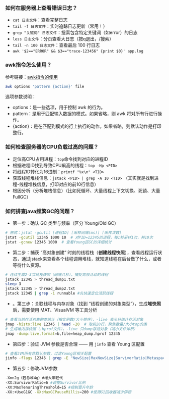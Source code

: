 ### 如何在服务器上查看错误日志？
- `cat 日志文件`：查看完整日志
- `tail -f 日志文件`：实时追踪日志更新（常用！）
- `grep "关键词" 日志文件`：搜索包含特定关键词（如error）的日志
- `less 日志文件`：分页查看大日志（按q退出，/搜索）
- `tail -n 100 日志文件`：查看最后 100 行日志
- `awk '$2=="ERROR" && $3=="trace-123456" {print $0}' app.log`

### awk指令怎么使用？
参考链接：[awk指令的使用](https://www.runoob.com/linux/linux-comm-awk.html)
```bash
awk options 'pattern {action}' file
```
选项参数说明：
- options：是一些选项，用于控制 awk 的行为。
- pattern：是用于匹配输入数据的模式。如果省略，则 awk 将对所有行进行操作。
- {action}：是在匹配到模式的行上执行的动作。如果省略，则默认动作是打印整行。

### 如何检查服务器的CPU负载过高的问题？
- 定位高CPU占用进程：`top`命令找到对应的进程ID 
- 根据进程ID找到导致CPU飙高的线程：`top -Hp <PID>`
- 将线程ID转化为16进制：`printf "%x\n" <TID>`
- 获取线程堆栈信息：`jstack <PID> | grep -A 10 <TID>` （其实就是找到进程-线程堆栈信息，打印对应的前10行信息）
- 根因分析（分析堆栈信息）（比如死循环、大量线程上下文切换、死锁、大量FullGC）

### 如何排查java频繁GC的问题？

- 第一步：确认 GC 类型与频率（区分 Young/Old GC）

```bash
# 格式：jstat -gcutil [进程ID] [采样间隔(ms)] [采样次数]
jstat -gcutil 12345 1000 10  # 对PID=12345的进程，每1秒采样1次，共10次
jstat -gcnew 12345 1000  # 查看Young区GC的详细统计
```

- 第二步：捕获 “高对象创建” 时刻的线程栈（**创建线程快照**），查看线程运行状态，通过jstack来查看各个线程调用堆栈，就知道线程在后台做了什么，或者等待什么资源。

```bash
# 连续生成2-3次线程快照（间隔几秒），捕捉高频活动的线程
jstack 12345 > thread_dump1.txt
sleep 3
jstack 12345 > thread_dump2.txt
jstack 12345 | grep -i runnable #先快速定位活跃线程
```

- 。第三步：关联线程与内存对象（找到 “线程创建的对象类型”），生成**堆快照**后，需要使用 MAT、VisualVM 等工具分析

```bash
# 查看当前存活对象的类统计（按实例数/大小排序），-live 表示只统计存活对象
jmap -histo:live 12345 | head -20  # 取前20行，聚焦数量/大小top的类
# 生成堆内存快照（.hprof文件），-live 只dump存活对象（减小文件体积）
jmap -dump:live,format=b,file=heap_dump.hprof 12345
```

- 第四步：验证 JVM 参数是否合理 —— 用 `jinfo` 查看 Young 区配置

```bash
# 查看JVM所有非默认参数，过滤Young区相关配置
jinfo -flags 12345 | grep -E "NewSize|MaxNewSize|SurvivorRatio|MetaspaceSize"
```

- 第五步：修改JVM参数

```bash
-Xmn2g（若总堆4g）#增大年轻代
-XX:SurvivorRatio=6 #调整Survivor比例
-XX:MaxTenuringThreshold=15 #控制晋升年龄
-XX:+UseG1GC -XX:MaxGCPauseMillis=200 #使用G1回收器减少停顿
```

